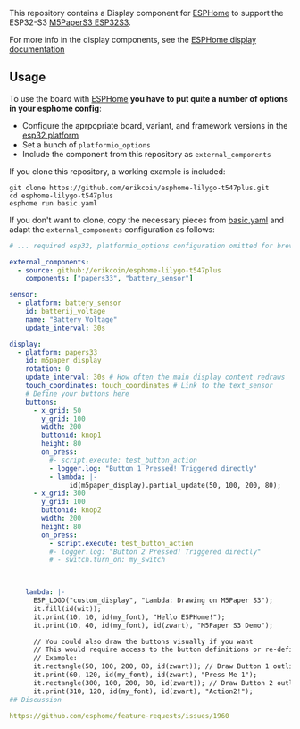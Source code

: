 This repository contains a Display component for [ESPHome](https://esphome.io/)
to support the ESP32-S3 [M5PaperS3 ESP32S3](https://shop.m5stack.com/products/m5papers3-esp32s3-development-kit?srsltid=AfmBOop9YrPU-bZLrfjE2Xw-rBs4XxZaDxewgWWLK_s-THUg6zBpm0h6).

For more info in the display components, see the [ESPHome display documentation](https://esphome.io/#display-components)

## Usage

To use the board with [ESPHome](https://esphome.io/) **you have to put quite a
number of options in your esphome config**:
* Configure the aprpopriate board, variant, and framework versions in the
[esp32 platform](https://esphome.io/components/esp32.html)
* Set a bunch of `platformio_options`
* Include the component from this repository as `external_components` 

If you clone this repository, a working example is included:

    git clone https://github.com/erikcoin/esphome-lilygo-t547plus.git
    cd esphome-lilygo-t547plus
    esphome run basic.yaml

If you don't want to clone, copy the necessary pieces from [basic.yaml](./basic.yaml)
and adapt the `external_components` configuration as follows:

```yaml
# ... required esp32, platformio_options configuration omitted for brevity ...

external_components:
  - source: github://erikcoin/esphome-lilygo-t547plus
    components: ["papers33", "battery_sensor"]

sensor:
  - platform: battery_sensor
    id: batterij_voltage
    name: "Battery Voltage"
    update_interval: 30s

display:
  - platform: papers33
    id: m5paper_display
    rotation: 0
    update_interval: 30s # How often the main display content redraws
    touch_coordinates: touch_coordinates # Link to the text_sensor
    # Define your buttons here
    buttons:
      - x_grid: 50
        y_grid: 100
        width: 200
        buttonid: knop1
        height: 80
        on_press:
          #- script.execute: test_button_action
          - logger.log: "Button 1 Pressed! Triggered directly"
          - lambda: |-
               id(m5paper_display).partial_update(50, 100, 200, 80);
      - x_grid: 300
        y_grid: 100
        buttonid: knop2
        width: 200
        height: 80
        on_press:
          - script.execute: test_button_action
          #- logger.log: "Button 2 Pressed! Triggered directly"
          # - switch.turn_on: my_switch

  

    lambda: |-
      ESP_LOGD("custom_display", "Lambda: Drawing on M5Paper S3");
      it.fill(id(wit));
      it.print(10, 10, id(my_font), "Hello ESPHome!");
      it.print(10, 40, id(my_font), id(zwart), "M5Paper S3 Demo");

      // You could also draw the buttons visually if you want
      // This would require access to the button definitions or re-defining them here
      // Example:
      it.rectangle(50, 100, 200, 80, id(zwart)); // Draw Button 1 outline
      it.print(60, 120, id(my_font), id(zwart), "Press Me 1");
      it.rectangle(300, 100, 200, 80, id(zwart)); // Draw Button 2 outline
      it.print(310, 120, id(my_font), id(zwart), "Action2!");
## Discussion

https://github.com/esphome/feature-requests/issues/1960
